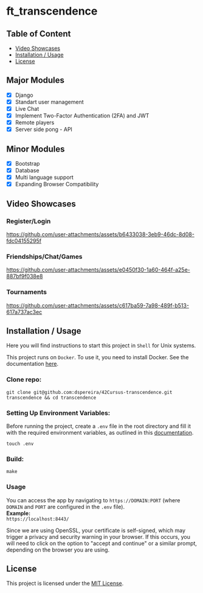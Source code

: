 # ft_transcendence

## Table of Content
* [Video Showcases](#video-showcases)
* [Installation / Usage](#installation--usage)
* [License](#license)

## Major Modules
- [x] Django
- [x] Standart user management
- [x] Live Chat
- [x] Implement Two-Factor Authentication (2FA) and JWT
- [x] Remote players
- [x] Server side pong - API

## Minor Modules
- [x] Bootstrap
- [x] Database
- [x] Multi language support
- [x] Expanding Browser Compatibility

## Video Showcases

### Register/Login
https://github.com/user-attachments/assets/b6433038-3eb9-46dc-8d08-fdc04155295f

### Friendships/Chat/Games
https://github.com/user-attachments/assets/e0450f30-1a60-464f-a25e-887bf9f038e8

### Tournaments
https://github.com/user-attachments/assets/c617ba59-7a98-489f-b513-617a737ac3ec

## Installation / Usage
Here you will find instructions to start this project in `Shell` for Unix systems.

This project runs on `Docker`. To use it, you need to install Docker. See the documentation [here](https://docs.docker.com/engine/install/).

### Clone repo:
```shell
git clone git@github.com:dspereira/42Cursus-transcendence.git transcendence && cd transcendence
```

### Setting Up Environment Variables:
Before running the project, create a `.env` file in the root directory and fill it with the required environment variables, as outlined in this [documentation](https://github.com/dspereira/42Cursus-transcendence/blob/improve-readme/env.md).
```shell
touch .env
```

### Build:
```shell
make
```

### Usage
You can access the app by navigating to `https://DOMAIN:PORT` (where `DOMAIN` and `PORT` are configured in the `.env` file).  
**Example:**  
`https://localhost:8443/`

Since we are using OpenSSL, your certificate is self-signed, which may trigger a privacy and security warning in your browser. If this occurs, you will need to click on the option to "accept and continue" or a similar prompt, depending on the browser you are using.

## License
This project is licensed under the [MIT License]().
